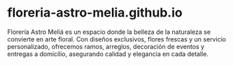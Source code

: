 # floreria-astro-melia.github.io
Florería Astro Meliá es un espacio donde la belleza de la naturaleza se convierte en arte floral. Con diseños exclusivos, flores frescas y un servicio personalizado, ofrecemos ramos, arreglos, decoración de eventos y entregas a domicilio, asegurando calidad y elegancia en cada detalle.
